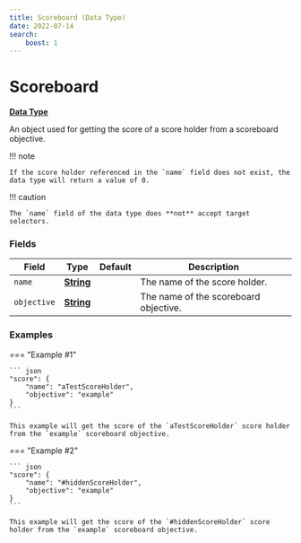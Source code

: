 ```yaml
---
title: Scoreboard (Data Type)
date: 2022-07-14
search:
    boost: 1
---
```


#   Scoreboard

**[Data Type]**

An object used for getting the score of a score holder from a scoreboard objective.

!!! note

    If the score holder referenced in the `name` field does not exist, the data type will return a value of 0.

!!! caution

    The `name` field of the data type does **not** accept target selectors.


### Fields

Field | Type | Default | Description
------|------|---------|------------
`name` | **[String]**| | The name of the score holder.
`objective` | **[String]** | | The name of the scoreboard objective.


### Examples

=== "Example #1"

    ``` json
    "score": {
        "name": "aTestScoreHolder",
        "objective": "example"
    }
    ```

    This example will get the score of the `aTestScoreHolder` score holder from the `example` scoreboard objective.


=== "Example #2"

    ``` json
    "score": {
        "name": "#hiddenScoreHolder",
        "objective": "example"
    }
    ```

    This example will get the score of the `#hiddenScoreHolder` score holder from the `example` scoreboard objective.



[Data Type]: ../data_types.md
[String]: https://origins.readthedocs.io/en/latest/types/data_types/string
